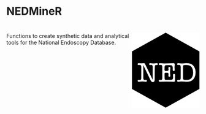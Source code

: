 # NEDMineR


# <img src="img/NEDLogo.png" align="right" />

Functions to create synthetic data and analytical tools for the National Endoscopy Database.
